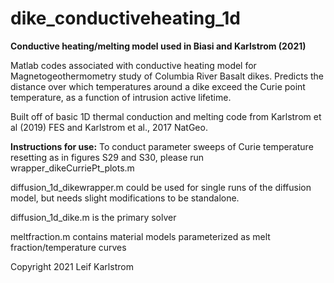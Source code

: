 # dike_conductiveheating_1d
**Conductive heating/melting model used in Biasi and Karlstrom (2021)**

Matlab codes associated with conductive heating model for Magnetogeothermometry study of Columbia River Basalt dikes. Predicts the distance over which temperatures around a dike exceed the Curie point temperature, as a function of intrusion active lifetime. 

Built off of basic 1D thermal conduction and melting code from Karlstrom et al (2019) FES and Karlstrom et al., 2017 NatGeo.

**Instructions for use:** To conduct parameter sweeps of Curie temperature resetting as in figures S29 and S30, please run wrapper_dikeCurriePt_plots.m

diffusion_1d_dikewrapper.m could be used for single runs of the diffusion model, but needs slight modifications to be standalone.

diffusion_1d_dike.m is the primary solver

meltfraction.m contains material models parameterized as melt fraction/temperature curves

Copyright 2021 Leif Karlstrom

